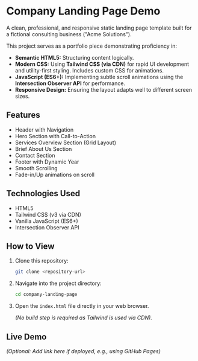 # Company Landing Page Demo

A clean, professional, and responsive static landing page template built for a fictional consulting business ("Acme Solutions").

This project serves as a portfolio piece demonstrating proficiency in:

*   **Semantic HTML5:** Structuring content logically.
*   **Modern CSS:** Using **Tailwind CSS (via CDN)** for rapid UI development and utility-first styling. Includes custom CSS for animations.
*   **JavaScript (ES6+):** Implementing subtle scroll animations using the **Intersection Observer API** for performance.
*   **Responsive Design:** Ensuring the layout adapts well to different screen sizes.

## Features

*   Header with Navigation
*   Hero Section with Call-to-Action
*   Services Overview Section (Grid Layout)
*   Brief About Us Section
*   Contact Section
*   Footer with Dynamic Year
*   Smooth Scrolling
*   Fade-in/Up animations on scroll

## Technologies Used

*   HTML5
*   Tailwind CSS (v3 via CDN)
*   Vanilla JavaScript (ES6+)
*   Intersection Observer API

## How to View

1.  Clone this repository:
    ```bash
    git clone <repository-url>
    ```
2.  Navigate into the project directory:
    ```bash
    cd company-landing-page
    ```
3.  Open the `index.html` file directly in your web browser.

    *(No build step is required as Tailwind is used via CDN).*

## Live Demo

*(Optional: Add link here if deployed, e.g., using GitHub Pages)*